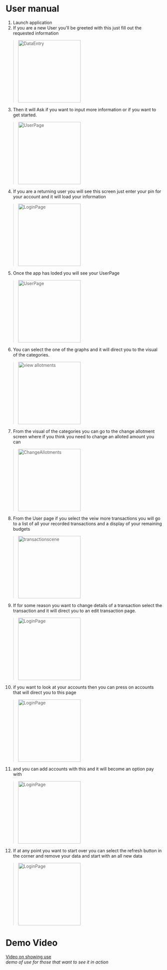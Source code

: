 User manual
===========

1.	Launch application
2.	If you are a new User you'll be greeted with this just fill out the requested information 
> <img src='./photo/new_informationPage.png' alt='DataEntry' width ='200'>
3.	Then it will Ask if you want to input more information or if you want to get started. 
> <img src='./photo/secondwelcomePage.png' alt='UserPage' width ='200'>
4.	If you are a returning user you will see this screen just enter your pin for your account and it will load your information 
> <img src='./photo/Screenshot_1583086917.png' alt='LoginPage' width ='200'>
5.	Once the app has loded you will see your UserPage 
> <img src='./photo/new_userPage.png' alt='UserPage' width ='200'>
6.	You can select the one of the graphs and it will direct you to the visual of the categories. 
> <img src='./photo/veiwAllotments.png' alt='view allotments' width ='200'>
7.	From the visual of the categories you can go to the change allotment screen where if you think you need to change an alloted amount you can 
> <img src='./photo/changeAlotment.png' alt='ChangeAllotments' width ='200'>
8.	From the User page if you select the veiw more transactions you will go to a list of all your recorded transactions and a display of your remaining budgets 
> <img src='./photo/transactionList.png' alt='transactionscene' width ='200'>
9.	If for some reason you want to change details of a transaction select the transaction and it will direct you to an edit transaction page. 
> <img src='./photo/editTransaction.png' alt='LoginPage' width ='200'>
10. if you want to look at your accounts then you can press on accounts that will direct you to this page
> <img src='./photo/accountpageempty.png' alt='LoginPage' width ='200'>
11. and you can add accounts with this and it will become an option pay with
> <img src='./photo/acount adding.png' alt='LoginPage' width ='200'>
12.	If at any point you want to start over you can select the refresh button in the corner and remove your data and start with an all new data 
> <img src='./photo/userPage_withArrow.png' alt='LoginPage' width ='200'>

Demo Video
==========

[Video on showing use](https://youtu.be/y2a_lkeqrvc)<br>*demo of use for those that want to see it in action*
